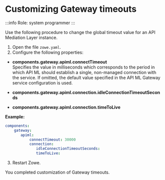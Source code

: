 # Customizing Gateway timeouts

:::info Role: system programmer
:::

Use the following procedure to change the global timeout value for an API Mediation Layer instance.

1. Open the file `zowe.yaml`.
2. Configure the following properties:

  * **components.gateway.apiml.connectTimeout**  
  Specifies the value in milliseconds which corresponds to the period in which API ML should establish a single, non-managed connection with the service. If omitted, the default value specified in the API ML Gateway service configuration is used.
  * **components.gateway.apiml.connection.idleConnectionTimeoutSeconds**

  * **components.gateway.apiml.connection.timeToLive**

**Example:**

```yaml
components:
    gateway:
       apiml:
           connectTimeout: 30000
           connection:
              idleConnectionTimeoutSeconds:
              timeToLive: 
```

3. Restart Zowe.

You completed customization of Gateway timeouts.